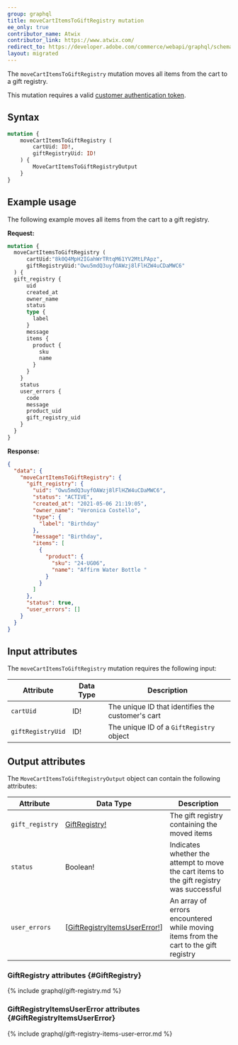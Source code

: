 ```yaml
---
group: graphql
title: moveCartItemsToGiftRegistry mutation
ee_only: true
contributor_name: Atwix
contributor_link: https://www.atwix.com/
redirect_to: https://developer.adobe.com/commerce/webapi/graphql/schema/gift-registry/mutations/move-cart-items/
layout: migrated
---
```


The `moveCartItemsToGiftRegistry` mutation moves all items from the cart to a gift registry.

This mutation requires a valid [customer authentication token]({{page.baseurl}}/graphql/mutations/generate-customer-token.html).

## Syntax

```graphql
mutation {
    moveCartItemsToGiftRegistry (
        cartUid: ID!,
        giftRegistryUid: ID!
    ) {
        MoveCartItemsToGiftRegistryOutput
    }
}
```

## Example usage

The following example moves all items from the cart to a gift registry.

**Request:**

``` graphql
mutation {
  moveCartItemsToGiftRegistry (
      cartUid:"8k0Q4MpH2IGahWrTRtqM61YV2MtLPApz",
      giftRegistryUid:"Owu5mdQ3uyfOAWzj8lFlHZW4uCDaMWC6"
  ) {
  gift_registry {
      uid
      created_at
      owner_name
      status
      type {
        label
      }
      message
      items {
        product {
          sku
          name
        }
      }
    }
    status
    user_errors {
      code
      message
      product_uid
      gift_registry_uid
    }
  }
}
```

**Response:**

```json
{
  "data": {
    "moveCartItemsToGiftRegistry": {
      "gift_registry": {
        "uid": "Owu5mdQ3uyfOAWzj8lFlHZW4uCDaMWC6",
        "status": "ACTIVE",
        "created_at": "2021-05-06 21:19:05",
        "owner_name": "Veronica Costello",
        "type": {
          "label": "Birthday"
        },
        "message": "Birthday",
        "items": [
          {
            "product": {
              "sku": "24-UG06",
              "name": "Affirm Water Bottle "
            }
          }
        ]
      },
      "status": true,
      "user_errors": []
    }
  }
}
```

## Input attributes

The `moveCartItemsToGiftRegistry` mutation requires the following input:

Attribute |  Data Type | Description
--- | --- | ---
`cartUid` | ID! | The unique ID that identifies the customer's cart
`giftRegistryUid` | ID! | The unique ID of a `GiftRegistry` object

## Output attributes

The `MoveCartItemsToGiftRegistryOutput` object can contain the following attributes:

Attribute |  Data Type | Description
--- | --- | ---
`gift_registry` | [GiftRegistry!](#GiftRegistry) | The gift registry containing the moved items
`status` | Boolean! | Indicates whether the attempt to move the cart items to the gift registry was successful
`user_errors` | [[GiftRegistryItemsUserError!](#GiftRegistryItemsUserError)] | An array of errors encountered while moving items from the cart to the gift registry

### GiftRegistry attributes {#GiftRegistry}

{% include graphql/gift-registry.md %}

### GiftRegistryItemsUserError attributes {#GiftRegistryItemsUserError}

{% include graphql/gift-registry-items-user-error.md %}
